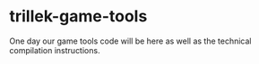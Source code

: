 trillek-game-tools
==================

One day our game tools code will be here as well as the technical compilation instructions.

